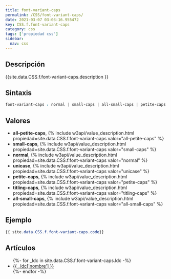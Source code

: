 ```yaml
---
title: font-variant-caps
permalink: /CSS/font-variant-caps/
date: 2021-03-07 03:03:16.955472
key: CSS.f.font-variant-caps
category: css
tags: ['propiedad css']
sidebar: 
  nav: css
---
```


## Descripción
{{site.data.CSS.f.font-variant-caps.description }}

## Sintaxis
~~~css
font-variant-caps : normal | small-caps | all-small-caps | petite-caps | all-petite-caps | unicase | titling-caps
~~~

## Valores
* **all-petite-caps**,  {% include w3api/value_description.html propiedad=site.data.CSS.f.font-variant-caps valor="all-petite-caps" %}
* **small-caps**,  {% include w3api/value_description.html propiedad=site.data.CSS.f.font-variant-caps valor="small-caps" %}
* **normal**,  {% include w3api/value_description.html propiedad=site.data.CSS.f.font-variant-caps valor="normal" %}
* **unicase**,  {% include w3api/value_description.html propiedad=site.data.CSS.f.font-variant-caps valor="unicase" %}
* **petite-caps**,  {% include w3api/value_description.html propiedad=site.data.CSS.f.font-variant-caps valor="petite-caps" %}
* **titling-caps**,  {% include w3api/value_description.html propiedad=site.data.CSS.f.font-variant-caps valor="titling-caps" %}
* **all-small-caps**,  {% include w3api/value_description.html propiedad=site.data.CSS.f.font-variant-caps valor="all-small-caps" %}

## Ejemplo
~~~css
{{ site.data.CSS.f.font-variant-caps.code}}
~~~

## Artículos
<ul>
{%- for _ldc in site.data.CSS.f.font-variant-caps.ldc -%}
   <li>
       <a href="{{_ldc['url'] }}">{{ _ldc['nombre'] }}</a>
   </li>
{%- endfor -%}
</ul>
